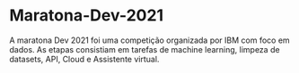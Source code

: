 # Maratona-Dev-2021
A maratona Dev 2021 foi uma competição organizada por IBM com foco em dados. As etapas consistiam em tarefas de machine learning, limpeza de datasets, API, Cloud e Assistente virtual.
